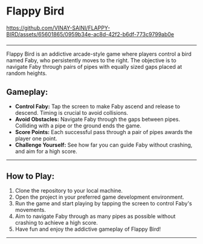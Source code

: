 # Flappy Bird 

https://github.com/VINAY-SAINI/FLAPPY-BIRD/assets/65601865/0959b34e-ac8d-42f2-b6df-773c9799ab0e

#### 
----

Flappy Bird is an addictive arcade-style game where players control a bird named Faby, who persistently moves to the right. The objective is to navigate Faby through pairs of pipes with equally sized gaps placed at random heights.

## Gameplay:

- **Control Faby:** Tap the screen to make Faby ascend and release to descend. Timing is crucial to avoid collisions.
- **Avoid Obstacles:** Navigate Faby through the gaps between pipes. Colliding with a pipe or the ground ends the game.
- **Score Points:** Each successful pass through a pair of pipes awards the player one point.
- **Challenge Yourself:** See how far you can guide Faby without crashing, and aim for a high score.
---
## How to Play:

1. Clone the repository to your local machine.
2. Open the project in your preferred game development environment.
3. Run the game and start playing by tapping the screen to control Faby's movements.
4. Aim to navigate Faby through as many pipes as possible without crashing to achieve a high score.
5. Have fun and enjoy the addictive gameplay of Flappy Bird!

---

